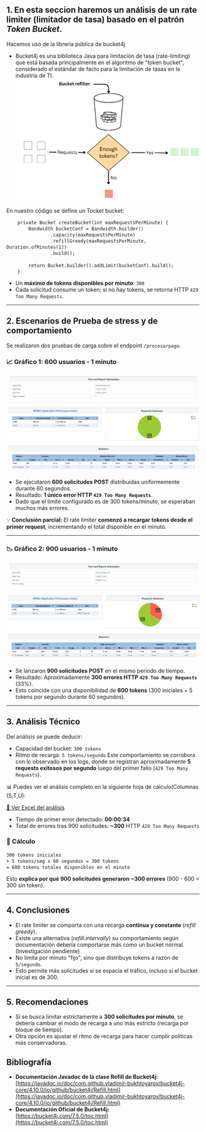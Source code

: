 ## 1. En esta seccion haremos un análisis de un **rate limiter** (limitador de tasa) basado en el patrón *Token Bucket*. 
Hacemos uso de la libreria pública de bucket4j
- Bucket4j es una biblioteca Java para limitación de tasa (rate-limiting) que está basada principalmente en el algoritmo de "token bucket", considerado el estándar de facto para la limitación de tasas en la industria de TI.
  ![TockenBucket](ref/tocken_bucket.png)


En nuestro código se define un Tocket bucket:



```
    private Bucket createBucket(int maxRequestsPerMinute) {
        Bandwidth bucketConf = Bandwidth.builder()
                .capacity(maxRequestsPerMinute)
                .refillGreedy(maxRequestsPerMinute, Duration.ofMinutes(1))
                .build();

        return Bucket.builder().addLimit(bucketConf).build();
    }
```

- Un **máximo de tokens disponibles por minuto**: `300`
- Cada solicitud consume un token; si no hay tokens, se retorna HTTP `429 Too Many Requests`.

---

## 2. Escenarios de Prueba de stress y de comportamiento

Se realizaron dos pruebas de carga sobre el endpoint `/procesarpago`.

### 📈 Gráfico 1: 600 usuarios - 1 minuto
![Gráfico de 600 usuarios](ref/graphic_600_users.png)
- Se ejecutaron **600 solicitudes POST** distribuidas uniformemente durante 60 segundos.
- Resultado: **1 único error HTTP `429 Too Many Requests`**.
- Dado que el límite configurado es de 300 tokens/minuto, se esperaban muchos más errores.

💡 **Conclusión parcial:** El rate limiter **comenzó a recargar tokens desde el primer request**, incrementando el total disponible en el minuto.

---

### 📉 Gráfico 2: 900 usuarios - 1 minuto
![Gráfico de 600 usuarios](ref/graphic_900_users.png)

- Se lanzaron **900 solicitudes POST** en el mismo periodo de tiempo.
- Resultado: Aproximadamente **300 errores HTTP `429 Too Many Requests`** (33%).
- Esto coincide con una disponibilidad de **600 tokens** (300 iniciales + 5 tokens por segundo durante 60 segundos).

---

## 3. Análisis Técnico

Del análisis se puede deducir:

- Capacidad del bucket: `300 tokens`
- Ritmo de recarga: `5 tokens/segundo` 
Este comportamiento se corrobora con lo observado en los logs, donde se registran aproximadamente **5 requests exitosos por segundo** luego del primer fallo (`429 Too Many Requests`).

📊 Puedes ver el análisis completo en la siguiente hoja de cálculo(Columnas (S,T,U):

[🔗 Ver Excel del análisis](https://docs.google.com/spreadsheets/d/1_41NKurE2JIR_YbuCYKLkUzTlmcZI6pVo7zFoRcvw0k/edit?usp=sharing)

- Tiempo de primer error detectado: **00:00:34**
- Total de errores tras 900 solicitudes: **~300** HTTP `429 Too Many Requests`

### 🧮 Cálculo

```
300 tokens iniciales
+ 5 tokens/seg x 60 segundos = 300 tokens
= 600 tokens totales disponibles en el minuto
```

Esto **explica por qué 900 solicitudes generaron ~300 errores** (900 - 600 = 300 sin token).

---

## 4. Conclusiones

- El rate limiter se comporta con una recarga **continua y constante** (*refill greedy*).
- Existe una alternativa (*refill.intervally*) su comportamiento según documentación debería comportarse más como un bucket normal. (Investigación pendiente)
- No limita por minuto "fijo", sino que distribuye tokens a razón de `5/segundo`.
- Esto permite más solicitudes si se espacia el tráfico, incluso si el bucket inicial es de 300.

---

## 5. Recomendaciones

- Si se busca limitar estrictamente a **300 solicitudes por minuto**, se debería cambiar el modo de recarga a uno más estricto (recarga por bloque de tiempo).
- Otra opción es ajustar el ritmo de recarga para hacer cumplir políticas más conservadoras.


## Bibliografía
- **Documentación Javadoc de la clase Refill de Bucket4j:**
  [https://javadoc.io/doc/com.github.vladimir-bukhtoyarov/bucket4j-core/4.10.0/io/github/bucket4j/Refill.html](https://javadoc.io/doc/com.github.vladimir-bukhtoyarov/bucket4j-core/4.10.0/io/github/bucket4j/Refill.html)
- **Documentación Oficial de Bucket4j:**
  [https://bucket4j.com/7.5.0/toc.html](https://bucket4j.com/7.5.0/toc.html)
